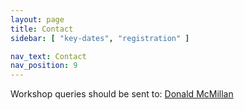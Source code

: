 ```yaml
---
layout: page
title: Contact
sidebar: [ "key-dates", "registration" ]

nav_text: Contact
nav_position: 9
---
```


Workshop queries should be sent to: [Donald McMillan](mailto:donald.mcmillan@dsv.su.se)

